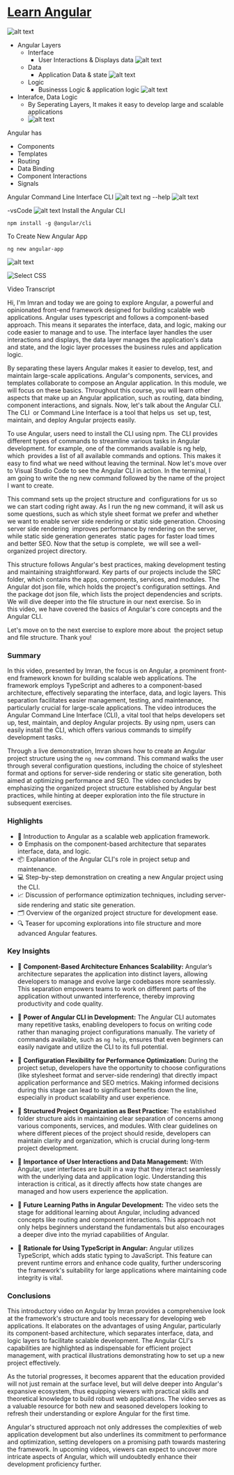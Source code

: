 
# [Learn Angular](https://www.codecademy.com/courses/learn-angular/)

![alt text](image.png)


- Angular Layers
    - Interface
        - User Interactions & Displays data
        ![alt text](image-2.png)
    - Data
        - Application Data & state
            ![alt text](image-3.png)
    - Logic
        - Businesss Logic & application logic
            ![alt text](image-4.png)
- Interafce, Data Logic 
    - By Seperating Layers, It makes it easy to develop large and scalable applications
    - ![alt text](image-5.png)

Angular has
   - Components
   - Templates
   - Routing
   - Data Binding
   - Component Interactions
   - Signals

Angular Command Line Interface CLI
![alt text](image-6.png)
ng --help
![alt text](image-7.png)

-vsCode
![alt text](image-8.png)
Install the Angular CLI
```
npm install -g @angular/cli
```
To Create New Angular App
```
ng new angular-app
```
![alt text](image-9.png)

![Select CSS](image-10.png)

Video Transcript

Hi, I'm Imran and today we are going to explore Angular, a powerful and opinionated front-end framework designed for building scalable web applications. Angular uses typescript and follows a component-based approach. This means it separates the interface, data, and logic, making our  code easier to manage and to use. The interface layer handles the user interactions and displays, the data layer manages the application's data and state, and the logic layer processes the business rules and application logic.

By separating these layers Angular makes it easier to develop, test, and maintain large-scale applications. Angular's components, services, and templates collaborate  to compose an Angular application. In this module, we will focus on these basics. Throughout this course, you will learn other aspects that make up an Angular application, such as routing, data binding, component interactions, and signals. Now, let's talk about the Angular CLI. The CLI  or Command Line Interface is a tool that helps us  set up, test, maintain, and deploy Angular projects easily.

To use Angular, users need to install the CLI using npm. The CLI provides different types of commands to streamline  various tasks in Angular development. for example, one of the commands available is ng help, which  provides a list of all available commands and options. This makes it easy to find what we need without leaving the terminal. Now let's move over to Visual Studio Code to see the Angular CLI in action. In the terminal, I am going to write the ng new command followed by the name of the project I want to create.

This command sets up the project structure and  configurations for us so we can start coding right away. As I run the ng new command, it will ask us some questions, such as which style sheet format we prefer and whether we want to enable server side rendering or static side generation. Choosing server side rendering  improves performance by rendering on the server, while static side generation generates  static pages for faster load times and better SEO. Now that the setup is complete,  we will see a well-organized project directory.

This structure follows Angular's best practices, making  development testing and maintaining straightforward. Key parts of our projects include the SRC folder, which contains the apps, components, services, and modules. The Angular dot json file, which holds the project's configuration settings. And the package dot json file, which lists the project dependencies and scripts. We will dive deeper into the file structure in our next exercise. So in this video, we have covered the basics of Angular's core concepts and the Angular CLI.

Let's move on to the next exercise to explore more about  the project setup and file structure. Thank you!

### Summary

In this video, presented by Imran, the focus is on Angular, a prominent front-end framework known for building scalable web applications. The framework employs TypeScript and adheres to a component-based architecture, effectively separating the interface, data, and logic layers. This separation facilitates easier management, testing, and maintenance, particularly crucial for large-scale applications. The video introduces the Angular Command Line Interface (CLI), a vital tool that helps developers set up, test, maintain, and deploy Angular projects. By using npm, users can easily install the CLI, which offers various commands to simplify development tasks. 

Through a live demonstration, Imran shows how to create an Angular project structure using the `ng new` command. This command walks the user through several configuration questions, including the choice of stylesheet format and options for server-side rendering or static site generation, both aimed at optimizing performance and SEO. The video concludes by emphasizing the organized project structure established by Angular best practices, while hinting at deeper exploration into the file structure in subsequent exercises.

### Highlights
- 🎯 Introduction to Angular as a scalable web application framework.
- ⚙️ Emphasis on the component-based architecture that separates interface, data, and logic.
- 📦 Explanation of the Angular CLI's role in project setup and maintenance.
- 💻 Step-by-step demonstration on creating a new Angular project using the CLI.
- 📈 Discussion of performance optimization techniques, including server-side rendering and static site generation.
- 🗂️ Overview of the organized project structure for development ease.
- 🔍 Teaser for upcoming explorations into file structure and more advanced Angular features.

### Key Insights
- 🔑 **Component-Based Architecture Enhances Scalability:** Angular’s architecture separates the application into distinct layers, allowing developers to manage and evolve large codebases more seamlessly. This separation empowers teams to work on different parts of the application without unwanted interference, thereby improving productivity and code quality.
  
- 🔑 **Power of Angular CLI in Development:** The Angular CLI automates many repetitive tasks, enabling developers to focus on writing code rather than managing project configurations manually. The variety of commands available, such as `ng help`, ensures that even beginners can easily navigate and utilize the CLI to its full potential.

- 🔑 **Configuration Flexibility for Performance Optimization:** During the project setup, developers have the opportunity to choose configurations (like stylesheet format and server-side rendering) that directly impact application performance and SEO metrics. Making informed decisions during this stage can lead to significant benefits down the line, especially in product scalability and user experience.

- 🔑 **Structured Project Organization as Best Practice:** The established folder structure aids in maintaining clear separation of concerns among various components, services, and modules. With clear guidelines on where different pieces of the project should reside, developers can maintain clarity and organization, which is crucial during long-term project development.

- 🔑 **Importance of User Interactions and Data Management:** With Angular, user interfaces are built in a way that they interact seamlessly with the underlying data and application logic. Understanding this interaction is critical, as it directly affects how state changes are managed and how users experience the application.

- 🔑 **Future Learning Paths in Angular Development:** The video sets the stage for additional learning about Angular, including advanced concepts like routing and component interactions. This approach not only helps beginners understand the fundamentals but also encourages a deeper dive into the myriad capabilities of Angular.

- 🔑 **Rationale for Using TypeScript in Angular:**  Angular utilizes TypeScript, which adds static typing to JavaScript. This feature can prevent runtime errors and enhance code quality, further underscoring the framework's suitability for large applications where maintaining code integrity is vital.

### Conclusions

This introductory video on Angular by Imran provides a comprehensive look at the framework's structure and tools necessary for developing web applications. It elaborates on the advantages of using Angular, particularly its component-based architecture, which separates interface, data, and logic layers to facilitate scalable development. The Angular CLI's capabilities are highlighted as indispensable for efficient project management, with practical illustrations demonstrating how to set up a new project effectively.

As the tutorial progresses, it becomes apparent that the education provided will not just remain at the surface level, but will delve deeper into Angular's expansive ecosystem, thus equipping viewers with practical skills and theoretical knowledge to build robust web applications. The video serves as a valuable resource for both new and seasoned developers looking to refresh their understanding or explore Angular for the first time. 

Angular's structured approach not only addresses the complexities of web application development but also underlines its commitment to performance and optimization, setting developers on a promising path towards mastering the framework. In upcoming videos, viewers can expect to uncover more intricate aspects of Angular, which will undoubtedly enhance their development proficiency further.